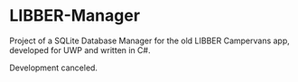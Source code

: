 # LIBBER-Manager
Project of a SQLite Database Manager for the old LIBBER Campervans app, developed for UWP and written in C#.  

Development canceled.
